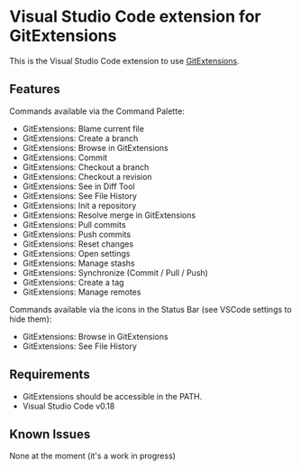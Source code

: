 # Visual Studio Code extension for GitExtensions

This is the Visual Studio Code extension to use [GitExtensions](http://gitextensions.github.io/).

## Features

Commands available via the Command Palette:

* GitExtensions: Blame current file
* GitExtensions: Create a branch
* GitExtensions: Browse in GitExtensions
* GitExtensions: Commit
* GitExtensions: Checkout a branch
* GitExtensions: Checkout a revision
* GitExtensions: See in Diff Tool
* GitExtensions: See File History
* GitExtensions: Init a repository
* GitExtensions: Resolve merge in GitExtensions
* GitExtensions: Pull commits
* GitExtensions: Push commits
* GitExtensions: Reset changes
* GitExtensions: Open settings
* GitExtensions: Manage stashs
* GitExtensions: Synchronize (Commit / Pull / Push)
* GitExtensions: Create a tag
* GitExtensions: Manage remotes

Commands available via the icons in the Status Bar (see VSCode settings to hide them):

* GitExtensions: Browse in GitExtensions
* GitExtensions: See File History

## Requirements

* GitExtensions should be accessible in the PATH.
* Visual Studio Code v0.18

## Known Issues

None at the moment (it's a work in progress)


